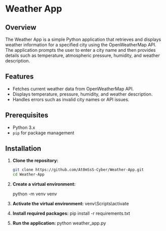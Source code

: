 # Weather App

## Overview

The Weather App is a simple Python application that retrieves and displays weather information for a specified city using the OpenWeatherMap API. The application prompts the user to enter a city name and then provides details such as temperature, atmospheric pressure, humidity, and weather description.

## Features

- Fetches current weather data from OpenWeatherMap API.
- Displays temperature, pressure, humidity, and weather description.
- Handles errors such as invalid city names or API issues.

## Prerequisites

- Python 3.x
- `pip` for package management

## Installation

1. **Clone the repository:**

   ```sh
   git clone https://github.com/At0mSsS-Cyber/Weather-App.git
   cd Weather-App

2. **Create a virtual environment:**

    python -m venv venv

3. **Activate the virtual environment:**
    venv\Scripts\activate
   
4. **Install required packages:**
    pip install -r requirements.txt

5. **Run the application:**
    python weather_app.py

